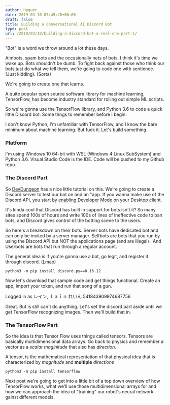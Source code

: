 ```yaml
---
author: Haquor
date: 2019-03-10 05:49:20+00:00
draft: false
title: Building a Conversational AI Discord Bot
type: post
url: /2019/03/10/building-a-discord-bot-a-real-one-part-1/
---
```


"Bot" is a word we throw around a lot these days.

Aimbots, spam bots and the occasionally nets of bots. I think it's time we wake up. Bots shouldn't be dumb. To fight back against those who think our bots just do what we tell them, we're going to code one with sentience. (Just kidding). (Sorta)

We're going to create one that learns.
<!--more-->

A quite popular open source software library for machine learning, TensorFlow, has become industry standard for rolling out simple ML scripts.

So we're gonna use the TensorFlow library, and Python 3.6 to code a quick little Discord bot. Some thngs to remember before I begin:

I don't know Python, I'm unfamiliar with TensorFlow, and I know the bare minimum about machine learning. But fuck it. Let's build something.


### Platform


I'm using Windows 10 64-bit with WSL (Windows 4 Linux SubSystem) and Python 3.6. Visual Studio Code is the IDE. Code will be pushed to my Github repo.


### The Discord Part


So [DevDungeon](https://www.devdungeon.com/content/make-discord-bot-python) has a nice little tutorial on this. We're going to create a Discord server to test our bot on and an "app. If you wanna make use of the Discord API, you start by [enabling Developer Mode](https://discordia.me/developer-mode) on your Desktop client.

It's kinda cool that Discord has built in support for bots isn't it? So many sites spend 100s of hours and write 100s of lines of ineffective code to ban bots, and Discord gives control of the botting scene to the users.

So here's a breakdown on their bots. Server bots have dedicated bot and can only be invited by a server manager. Selfbots are bots that you run by using the Discord API but NOT the applications page (and are illegal) . And Userbots are bots that run through a regular account.

The general idea is if you're gonna use a bot, go legit, and register it through discord. (Lmao)

    
    python3 -m pip install discord.py==0.16.12


Now let's download that sample code and get things functional. Create an app, import your token, and run that song of a gun.

Logged in as
レイン, ｌａｉｎ れいん
541843909974687756

Great. But is still can't do anything. Let's set the discord part aside until we get TensorFlow recognizing images. Then we'll build that in.


### The TensorFlow Part


So the idea is that Tensor Flow uses things called tensors. Tensors are basically multidimensional data arrays. Go back to physics and remember a vector as a _scalar maginitude_ that also has _direction_.

A tensor, is the mathematical representation of that physical idea that is characterized by _magnitude_ and **multiple** _directions_

    python3 -m pip install tensorflow

Next post we're going to get into a little bit of a top down overview of how TensorFlow works, what we'll use those multidimensional arrays for and how we can approach the idea of "training" our robot's neural network gainst different models.


